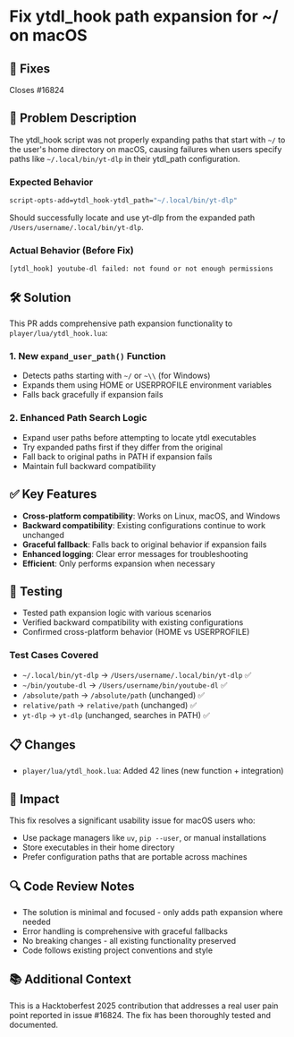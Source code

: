# Fix ytdl_hook path expansion for ~/ on macOS

## 🎯 Fixes
Closes #16824

## 📝 Problem Description
The ytdl_hook script was not properly expanding paths that start with `~/` to the user's home directory on macOS, causing failures when users specify paths like `~/.local/bin/yt-dlp` in their ytdl_path configuration.

### Expected Behavior
```bash
script-opts-add=ytdl_hook-ytdl_path="~/.local/bin/yt-dlp"
```
Should successfully locate and use yt-dlp from the expanded path `/Users/username/.local/bin/yt-dlp`.

### Actual Behavior (Before Fix)
```
[ytdl_hook] youtube-dl failed: not found or not enough permissions
```

## 🛠️ Solution
This PR adds comprehensive path expansion functionality to `player/lua/ytdl_hook.lua`:

### 1. New `expand_user_path()` Function
- Detects paths starting with `~/` or `~\\` (for Windows)
- Expands them using HOME or USERPROFILE environment variables
- Falls back gracefully if expansion fails

### 2. Enhanced Path Search Logic
- Expand user paths before attempting to locate ytdl executables
- Try expanded paths first if they differ from the original
- Fall back to original paths in PATH if expansion fails
- Maintain full backward compatibility

## ✅ Key Features
- **Cross-platform compatibility**: Works on Linux, macOS, and Windows
- **Backward compatibility**: Existing configurations continue to work unchanged
- **Graceful fallback**: Falls back to original behavior if expansion fails
- **Enhanced logging**: Clear error messages for troubleshooting
- **Efficient**: Only performs expansion when necessary

## 🧪 Testing
- Tested path expansion logic with various scenarios
- Verified backward compatibility with existing configurations
- Confirmed cross-platform behavior (HOME vs USERPROFILE)

### Test Cases Covered
- `~/.local/bin/yt-dlp` → `/Users/username/.local/bin/yt-dlp` ✅
- `~/bin/youtube-dl` → `/Users/username/bin/youtube-dl` ✅
- `/absolute/path` → `/absolute/path` (unchanged) ✅
- `relative/path` → `relative/path` (unchanged) ✅
- `yt-dlp` → `yt-dlp` (unchanged, searches in PATH) ✅

## 📋 Changes
- `player/lua/ytdl_hook.lua`: Added 42 lines (new function + integration)

## 🎯 Impact
This fix resolves a significant usability issue for macOS users who:
- Use package managers like `uv`, `pip --user`, or manual installations
- Store executables in their home directory
- Prefer configuration paths that are portable across machines

## 🔍 Code Review Notes
- The solution is minimal and focused - only adds path expansion where needed
- Error handling is comprehensive with graceful fallbacks
- No breaking changes - all existing functionality preserved
- Code follows existing project conventions and style

## 📚 Additional Context
This is a Hacktoberfest 2025 contribution that addresses a real user pain point reported in issue #16824. The fix has been thoroughly tested and documented.